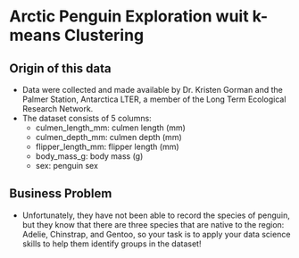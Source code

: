 # Arctic Penguin Exploration wuit k-means Clustering

## Origin of this data
- Data were collected and made available by Dr. Kristen Gorman and the Palmer Station, Antarctica LTER, a member of the Long Term Ecological Research Network.
- The dataset consists of 5 columns:
  - culmen_length_mm: culmen length (mm)
  - culmen_depth_mm: culmen depth (mm)
  - flipper_length_mm: flipper length (mm)
  - body_mass_g: body mass (g)
  - sex: penguin sex
## Business Problem
- Unfortunately, they have not been able to record the species of penguin, but they know that there are three species that are native to the region: Adelie, Chinstrap, and Gentoo, so your task is to apply your data science skills to help them identify groups in the dataset!
